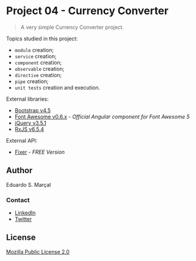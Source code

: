 # Project 04 - Currency Converter

> A very simple Currency Converter project.

Topics studied in this project:
- `module` creation;
- `service` creation;
- `component` creation;
- `observable` creation;
- `directive` creation;
- `pipe` creation;
- `unit tests` creation and execution.

External libraries:

- [Bootstrap v4.5](https://getbootstrap.com/docs/4.5/getting-started/introduction/)
- [Font Awesome v0.6.x](https://github.com/FortAwesome/angular-fontawesome) - _Official Angular component for Font Awesome 5_
- [jQuery v3.5.1](https://jquery.com/)
- [RxJS v6.5.4](https://rxjs-dev.firebaseapp.com)

External API:

- [Fixer](https://fixer.io) - _FREE Version_

## Author

Eduardo S. Marçal

### Contact

- [LinkedIn](https://linkedin.com/in/eduardosmarcal)
- [Twitter](https://twitter.com/eduardosmarcal)

## License

[Mozilla Public License 2.0](https://github.com/eduardosmarcal/angular-9-study/blob/Project_04_Currency_Converter/LICENSE)
